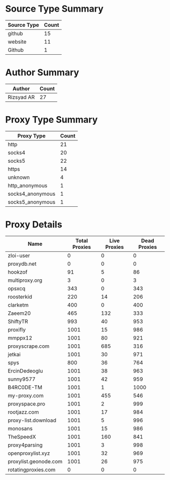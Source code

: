 # Source Type Summary

| Source Type | Count |
|-------------|-------|
| github | 15 |
| website | 11 |
| Github | 1 |


# Author Summary

| Author | Count |
|--------|-------|
| Rizsyad AR | 27 |


# Proxy Type Summary

| Proxy Type | Count |
|------------|-------|
| http | 21 |
| socks4 | 20 |
| socks5 | 22 |
| https | 14 |
| unknown | 4 |
| http_anonymous | 1 |
| socks4_anonymous | 1 |
| socks5_anonymous | 1 |


# Proxy Details

| Name | Total Proxies | Live Proxies | Dead Proxies |
|------|---------------|--------------|---------------|
| zloi-user | 0 | 0 | 0 |
| proxydb.net | 0 | 0 | 0 |
| hookzof | 91 | 5 | 86 |
| multiproxy.org | 3 | 0 | 3 |
| opsxcq | 343 | 0 | 343 |
| roosterkid | 220 | 14 | 206 |
| clarketm | 400 | 0 | 400 |
| Zaeem20 | 465 | 132 | 333 |
| ShiftyTR | 993 | 40 | 953 |
| proxifly | 1001 | 15 | 986 |
| mmppx12 | 1001 | 80 | 921 |
| proxyscrape.com | 1001 | 685 | 316 |
| jetkai | 1001 | 30 | 971 |
| spys | 800 | 36 | 764 |
| ErcinDedeoglu | 1001 | 38 | 963 |
| sunny9577 | 1001 | 42 | 959 |
| B4RC0DE-TM | 1001 | 1 | 1000 |
| my-proxy.com | 1001 | 455 | 546 |
| proxyspace.pro | 1001 | 2 | 999 |
| rootjazz.com | 1001 | 17 | 984 |
| proxy-list.download | 1001 | 5 | 996 |
| monosans | 1001 | 15 | 986 |
| TheSpeedX | 1001 | 160 | 841 |
| proxy4parsing | 1001 | 3 | 998 |
| openproxylist.xyz | 1001 | 32 | 969 |
| proxylist.geonode.com | 1001 | 26 | 975 |
| rotatingproxies.com | 0 | 0 | 0 |
